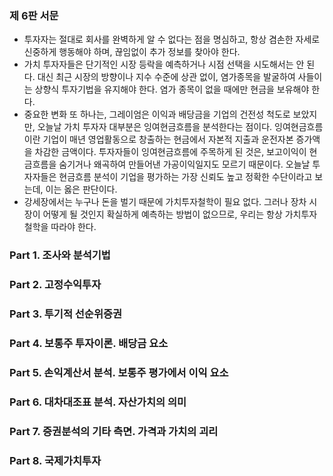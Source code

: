 ### 제 6판 서문
- 투자자는 절대로 회사를 완벽하게 알 수 없다는 점을 명심하고, 항상 겸손한 자세로 신중하게 행동해야 하며, 끊임없이 추가 정보를 찾아야 한다.
- 가치 투자자들은 단기적인 시장 등락을 예측하거나 시점 선택을 시도해서는 안 된다. 대신 최근 시장의 방향이나 지수 수준에 상관 없이, 염가종목을 발굴하여 사들이는 상향식 투자기법을 유지해야 한다. 염가 종목이 없을 때에만 현금을 보유해야 한다.
- 중요한 변화 또 하나는, 그레이엄은 이익과 배당금을 기업의 건전성 척도로 보았지만, 오늘날 가치 투자자 대부분은 잉여현금흐름을 분석한다는 점이다. 잉여현금흐름이란 기업이 매년 영업활동으로 창출하는 현금에서 자본적 지출과 운전자본 증가액을 차감한 금액이다. 투자자들이 잉여현금흐름에 주목하게 된 것은, 보고이익이 현금흐름을 숨기거나 왜곡하여 만들어낸 가공이익일지도 모르기 때문이다. 오늘날 투자자들은 현금흐름 분석이 기업을 평가하는 가장 신뢰도 높고 정확한 수단이라고 보는데, 이는 옳은 판단이다.
- 강세장에서는 누구나 돈을 벌기 때문에 가치투자철학이 필요 없다. 그러나 장차 시장이 어떻게 될 것인지 확실하게 예측하는 방법이 없으므로, 우리는 항상 가치투자철학을 따라야 한다.

### Part 1. 조사와 분석기법
### Part 2. 고정수익투자
### Part 3. 투기적 선순위증권
### Part 4. 보통주 투자이론. 배당금 요소
### Part 5. 손익계산서 분석. 보통주 평가에서 이익 요소
### Part 6. 대차대조표 분석. 자산가치의 의미
### Part 7. 증권분석의 기타 측면. 가격과 가치의 괴리
### Part 8. 국제가치투자
